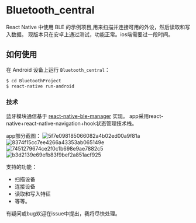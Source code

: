 # Bluetooth_central
React Native 中使用 BLE 的示例项目,用来扫描并连接可用的外设，然后读取和写入数据。
现版本只在安卓上通过测试，功能正常。ios端需要过一段时间。

## 如何使用

在 Android 设备上运行 `Bluetooth_central`：

```bash
$ cd BluetoothProject
$ react-native run-android
```

### 技术

蓝牙模块通信基于 [react-native-ble-manager](https://github.com/innoveit/react-native-ble-manager) 实现。
app采用react-native+react-native-navigation+hook状态管理技术栈。

app部分截图：
![5f7e098185066082a4b02ed00a9f81a](https://user-images.githubusercontent.com/43999270/127261404-b54d2786-0825-473a-9c1c-b898ea9d031b.jpg)
![8374f15cc7ee4266a43353ab065149e](https://user-images.githubusercontent.com/43999270/127261420-7c910433-a083-403a-b665-ebf9a49454f0.jpg)
![7451279674ce2f0c1b698e9ae7882c5](https://user-images.githubusercontent.com/43999270/127261424-dccabd25-977a-4d89-9668-57bf55823e7e.jpg)
![b3d2139e69efb83f9bef2a851acf925](https://user-images.githubusercontent.com/43999270/127261429-cbadccc5-d926-4a44-9973-d55d8b66eccf.jpg)

支持的功能：
- 扫描设备
- 连接设备
- 读取和写入特征
- 等等。

有疑问或bug欢迎在issue中提出，我将尽快处理。
